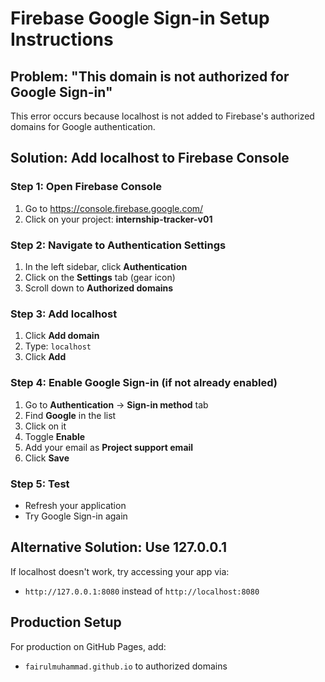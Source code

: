 # Firebase Google Sign-in Setup Instructions

## Problem: "This domain is not authorized for Google Sign-in"

This error occurs because localhost is not added to Firebase's authorized domains for Google authentication.

## Solution: Add localhost to Firebase Console

### Step 1: Open Firebase Console
1. Go to https://console.firebase.google.com/
2. Click on your project: **internship-tracker-v01**

### Step 2: Navigate to Authentication Settings
1. In the left sidebar, click **Authentication**
2. Click on the **Settings** tab (gear icon)
3. Scroll down to **Authorized domains**

### Step 3: Add localhost
1. Click **Add domain**
2. Type: `localhost`
3. Click **Add**

### Step 4: Enable Google Sign-in (if not already enabled)
1. Go to **Authentication** → **Sign-in method** tab
2. Find **Google** in the list
3. Click on it
4. Toggle **Enable**
5. Add your email as **Project support email**
6. Click **Save**

### Step 5: Test
- Refresh your application
- Try Google Sign-in again

## Alternative Solution: Use 127.0.0.1
If localhost doesn't work, try accessing your app via:
- `http://127.0.0.1:8080` instead of `http://localhost:8080`

## Production Setup
For production on GitHub Pages, add:
- `fairulmuhammad.github.io` to authorized domains

